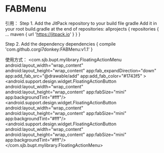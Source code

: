 # FABMenu

引用：
Step 1. Add the JitPack repository to your build file
gradle
Add it in your root build.gradle at the end of repositories:
	allprojects {
		repositories {
			...
			maven { url 'https://jitpack.io' }
		}
	}
  
Step 2. Add the dependency
	dependencies {
	        compile 'com.github.corgi7donkey:FABMenu:v1.1'
	}
  
  使用方式：
  <com.sjb.bupt.mylibrary.FloatingActionMenu
        android:layout_width="wrap_content"
        android:layout_height="wrap_content"
        app:fab_expandDirection="down"
        app:add_fab_src="@drawable/add"
        app:add_fab_color="#1743f5"
        >
        <android.support.design.widget.FloatingActionButton
            android:layout_width="wrap_content"
            android:layout_height="wrap_content"
            app:fabSize="mini"
            app:backgroundTint="#fff"/>
        <android.support.design.widget.FloatingActionButton
            android:layout_width="wrap_content"
            android:layout_height="wrap_content"
            app:fabSize="mini"
            app:backgroundTint="#fff"/>
        <android.support.design.widget.FloatingActionButton
            android:layout_width="wrap_content"
            android:layout_height="wrap_content"
            app:fabSize="mini"
            app:backgroundTint="#fff"/>
    </com.sjb.bupt.mylibrary.FloatingActionMenu>
